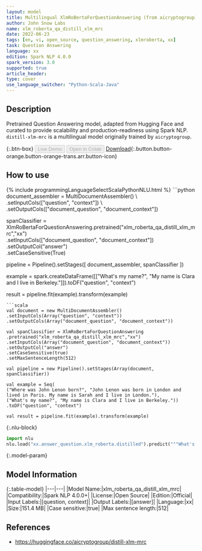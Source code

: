 ```yaml
---
layout: model
title: Multilingual XlmRoBertaForQuestionAnswering (from aicryptogroup)
author: John Snow Labs
name: xlm_roberta_qa_distill_xlm_mrc
date: 2022-06-23
tags: [en, vi, open_source, question_answering, xlmroberta, xx]
task: Question Answering
language: xx
edition: Spark NLP 4.0.0
spark_version: 3.0
supported: true
article_header:
type: cover
use_language_switcher: "Python-Scala-Java"
---
```


## Description

Pretrained Question Answering model, adapted from Hugging Face and curated to provide scalability and production-readiness using Spark NLP. `distill-xlm-mrc` is a multilingual model originally trained by `aicryptogroup`.

{:.btn-box}
<button class="button button-orange" disabled>Live Demo</button>
<button class="button button-orange" disabled>Open in Colab</button>
[Download](https://s3.amazonaws.com/auxdata.johnsnowlabs.com/public/models/xlm_roberta_qa_distill_xlm_mrc_xx_4.0.0_3.0_1655987250264.zip){:.button.button-orange.button-orange-trans.arr.button-icon}

## How to use



<div class="tabs-box" markdown="1">
{% include programmingLanguageSelectScalaPythonNLU.html %}
```python
document_assembler = MultiDocumentAssembler() \ 
.setInputCols(["question", "context"]) \
.setOutputCols(["document_question", "document_context"])

spanClassifier = XlmRoBertaForQuestionAnswering.pretrained("xlm_roberta_qa_distill_xlm_mrc","xx") \
.setInputCols(["document_question", "document_context"]) \
.setOutputCol("answer") \
.setCaseSensitive(True)

pipeline = Pipeline().setStages([
document_assembler,
spanClassifier
])

example = spark.createDataFrame([["What's my name?", "My name is Clara and I live in Berkeley."]]).toDF("question", "context")

result = pipeline.fit(example).transform(example)
```
```scala
val document = new MultiDocumentAssembler()
.setInputCols(Array("question", "context")) 
.setOutputCols(Array("document_question", "document_context"))

val spanClassifier = XlmRoBertaForQuestionAnswering
.pretrained("xlm_roberta_qa_distill_xlm_mrc","xx")
.setInputCols(Array("document_question", "document_context"))
.setOutputCol("answer")
.setCaseSensitive(true)
.setMaxSentenceLength(512)

val pipeline = new Pipeline().setStages(Array(document, spanClassifier))

val example = Seq(
("Where was John Lenon born?", "John Lenon was born in London and lived in Paris. My name is Sarah and I live in London."),
("What's my name?", "My name is Clara and I live in Berkeley."))
.toDF("question", "context")

val result = pipeline.fit(example).transform(example)
```


{:.nlu-block}
```python
import nlu
nlu.load("xx.answer_question.xlm_roberta.distilled").predict("""What's my name?|||"My name is Clara and I live in Berkeley.""")
```

</div>

{:.model-param}
## Model Information

{:.table-model}
|---|---|
|Model Name:|xlm_roberta_qa_distill_xlm_mrc|
|Compatibility:|Spark NLP 4.0.0+|
|License:|Open Source|
|Edition:|Official|
|Input Labels:|[question, context]|
|Output Labels:|[answer]|
|Language:|xx|
|Size:|151.4 MB|
|Case sensitive:|true|
|Max sentence length:|512|

## References

- https://huggingface.co/aicryptogroup/distill-xlm-mrc
